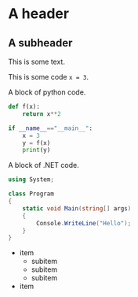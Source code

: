 # A header

## A subheader

This is some text.

This is some code `x = 3`.

A block of python code.

```python
def f(x):
    return x**2

if __name__=="__main__":
    x = 3
    y = f(x)
    print(y)
```

A block of .NET code.

```cs
using System;

class Program
{
    static void Main(string[] args)
    {
        Console.WriteLine("Hello");
    }
}
```

- item
    - subitem
    - subitem
    - subitem
- item

